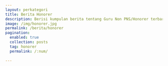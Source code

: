 ```yaml
---
layout: perkategori
title: Berita Honorer
description: Berisi kumpulan berita tentang Guru Non PNS/Honorer terbaru hari ini. 
image: /img/honorer.jpg
permalink: /berita/honorer
pagination: 
  enabled: true
  collection: posts
  tag: honorer
  permalink: /:num/
  
---
```

